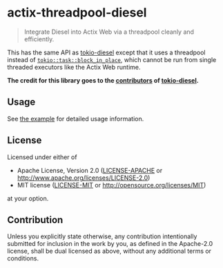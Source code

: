 # actix-threadpool-diesel

> Integrate Diesel into Actix Web via a threadpool cleanly and efficiently.

This has the same API as [tokio-diesel] except that it uses a threadpool instead
of [`tokio::task::block_in_place`], which cannot be run from single threaded
executors like the Actix Web runtime.

**The credit for this library goes to the [contributors] of [tokio-diesel].**

## Usage

See [the example](./examples/simple.rs) for detailed usage information.

## License

Licensed under either of

 * Apache License, Version 2.0
   ([LICENSE-APACHE](LICENSE-APACHE) or http://www.apache.org/licenses/LICENSE-2.0)
 * MIT license
   ([LICENSE-MIT](LICENSE-MIT) or http://opensource.org/licenses/MIT)

at your option.

## Contribution

Unless you explicitly state otherwise, any contribution intentionally submitted
for inclusion in the work by you, as defined in the Apache-2.0 license, shall be
dual licensed as above, without any additional terms or conditions.

[contributors]: https://github.com/mehcode/tokio-diesel/graphs/contributors
[tokio-diesel]: https://github.com/mehcode/tokio-diesel
[`actix_web::web::block`]: https://docs.rs/actix-web/3.3.2/actix_web/web/fn.block.html
[`tokio::task::block_in_place`]: https://docs.rs/tokio/1.3.0/tokio/task/fn.block_in_place.html
